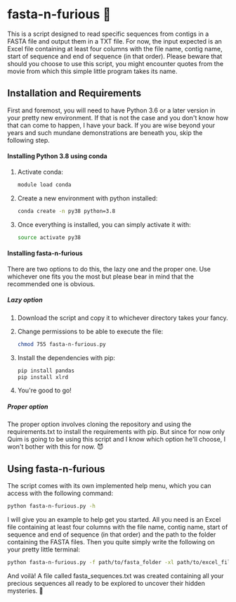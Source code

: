 # fasta-n-furious :checkered_flag:
This is a script designed to read specific sequences from contigs in a FASTA file
and output them in a TXT file. For now, the input expected is an Excel file containing
at least four columns with the file name, contig name, start of sequence and end of 
sequence (in that order). Please beware that should you choose to use this script, you might encounter quotes from the movie from which this simple little program takes its name.



## Installation and Requirements

First and foremost, you will need to have Python 3.6 or a later version in your pretty new environment. If that is not the case and you don't know how that can come to happen, I have your back. If you are wise beyond your years and such mundane demonstrations are beneath you, skip the following step.



#### Installing Python 3.8 using conda

1. Activate conda:

   ```bash
   module load conda
   ```

2. Create a new environment with python installed:

   ```bash
   conda create -n py38 python=3.8
   ```

3. Once everything is installed, you can simply activate it with:

   ```bash
   source activate py38
   ```



#### Installing fasta-n-furious

There are two options to do this, the lazy one and the proper one. Use whichever one fits you the most but please bear in mind that the recommended one is obvious.

##### Lazy option

1. Download the script and copy it to whichever directory takes your fancy.

2. Change permissions to be able to execute the file:

   ```bash
   chmod 755 fasta-n-furious.py
   ```

3. Install the dependencies with pip:

   ```bash
   pip install pandas
   pip install xlrd
   ```

4. You're good to go!



##### Proper option

The proper option involves cloning the repository and using the requirements.txt to install the requirements with pip. But since for now only Quim is going to be using this script and I know which option he'll choose, I won't bother with this for now. :smiling_imp:



## Using fasta-n-furious

The script comes with its own implemented help menu, which you can access with the following command:

```bash
python fasta-n-furious.py -h
```



I will give you an example to help get you started. All you need is an Excel file containing at least four columns with the file name, contig name, start of sequence and end of sequence (in that order) and the path to the folder containing the FASTA files. Then you quite simply write the following on your pretty little terminal:

```bash
python fasta-n-furious.py -f path/to/fasta_folder -xl path/to/excel_file 
```

And voilà! A file called fasta_sequences.txt was created containing all your precious sequences all ready to be explored to uncover their hidden mysteries. :crystal_ball:

